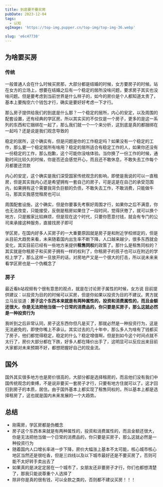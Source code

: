 ```yaml
---
title: 到底要不要买房
pubDate: 2023-12-04
tags:
  - 认知
ogImage: 'https://top-img.pupper.cn/top-img/top-img-36.webp'

slug: 'e6c47730'
---
```


## 为啥要买房

### 传统

一般普通人会在什么时候买房那，大部分都是结婚的时候，女方要房子的时候。站在女方的立场上，想要在结婚之后有一个稳定的居所没啥问题，要求房子其实也没啥问题。但是要考虑到当前世界是什么样子的，如今的房价是个人都知道太贵了，基本上要掏空六个钱包才行，确实是要好好考虑一下才行。

那么房子提供给我们的到底是什么那？一个稳定的居所，内心的安定，以及周围的配套设置，还有经典的学区房。所以其实买的不仅仅是一个房子，更多的是这一系列的东西和它捆绑在一起了，那么我们就一个一个来分析，这到底是真的都捆绑在一起吗？还是说是我们观念导致的

稳定的居所，这个确实有，但是问题是你的工作稳定吗？如果没有一个稳定的工作，那么要一个稳定居所有啥用？稳定的居所适合有稳定工作的人，如果你还没有一份稳定的工作，那么抱歉，这个可能你没啥体验。当你换了一份工作的时候，通勤时间比较久的时候，你是否还会感觉开心，而且还不敢休息，不敢失去工作每个月都要还贷款

内心的安定，这个确实是我们深受国家传统观念的影响，即使是我说的可以一直租房，但是其实我内心还是希望拥有一套自己的房子，可是这是在自己的承受范围内，如果拥有这个需要我背负巨额的负债，不敢失去工作，不敢消费，只能做牛马，那其实我感觉租房也可以

周围配套设施，这个确实，但是你要事先考察好周围才行，如果你之后不满意，你也无法改变，只能接受，反倒是租房如果住了一段时间，觉得厌倦了，就可以换个地方，只是搬家比较麻烦，但是现在这个时代，只要你愿意付钱，就会有专门的公司来承接这种服务，直接找房子即可

学区房，在国内好多人买房子的一大重要原因就是房子是和附近学校绑定的，但是从目前大趋势来看，未来随着国内出生率不断下降，人口越来越少，很多东西就会变化，其实目前已经有一些地方来提供**租售同权**的政策了。那什么是租售同权的？其实就是你租房子和买房子拥有一样的权利了，你租房子的孩子也可以在附近的学校上学了，那么这样一旦放开的话，对房地产又是一个很大的打击，所以说未来来看学区房也是一个伪概念了

### 房子

最近看b站视频有个很有意思的观点，就是在讨论房子属性的时候，女方说 目前提供建议：以投资为目的的时候可以买房，但是你如果以投资为目的不建议。男方就立马反驳道：**房子这个东西本来就是有两种属性的，投资和消费属性的，而且金额还很大，你是无法把他当做一个日常的消费品的，你只要是买房子，那么这就必然是一种投资行为**

我听到之后非常认同，房子这东西你但凡是买了，那就必然是一种投资行为，这是无法避免的，即使你嘴上不承认。其实过去的几十年中，那么多人为啥有了钱都买了房子，他们都觉得稳定，稳定的什么？稳定增值啊，但是到如今这个时间点就不太行了，房价大部分都在下跌，好多人都在降价出手了，这明显可以反应出来目前大家都对未来预期不好，都想把握好自己的现金流。

## 国外

国外其实很多地方也是房价很高的，大部分都是选择租房的，而且他们没有我们中国传统观念的束缚，不是说非要买一套房子才行，只要有地方住就可以了。这才回归到房子的本质，居住。由于国外基本上都实现了租售同权的，所以基本上都是选择租房了，这也就是国内未来发展的一个大趋势。

## 总结

- 刚需房，学区房都是伪概念
- 房子这个东西本来就是有两种属性的，投资和消费属性的，而且金额还很大，你是无法把他当做一个日常的消费品的，你只要是买房子，那么这就必然是一种投资行为
- 随着国内人口增长率进一步下降，房价大幅涨上基本不太可能，核心城市核心地区当然还是很吃香，但是三四线以及以下城市最好还是不要买房了，否则可能不太好转手卖出去了
- 如果真的是决定定居在一个城市了，女朋友还非要房子才行，你们也都想清楚了，那我只能说尊重个人选择了
- 除非你是真的很有钱，可以全款之类的，否则都不建议买房！！！
